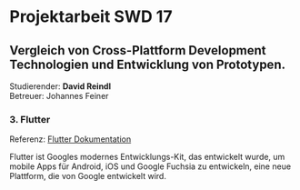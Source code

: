 # Projektarbeit SWD 17

## Vergleich von Cross-Plattform Development Technologien und Entwicklung von Prototypen.

Studierender: **David Reindl**  
Betreuer: Johannes Feiner

### 3. Flutter

Referenz: [Flutter Dokumentation](https://flutter.dev/)

Flutter ist Googles modernes Entwicklungs-Kit, das entwickelt wurde, um mobile Apps für Android, iOS und Google Fuchsia zu entwickeln, eine neue Plattform, die von Google entwickelt wird.